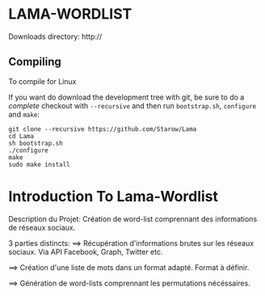 LAMA-WORDLIST
===========
Downloads directory: http://


Compiling
---------
To compile for Linux


If you want do download the development tree with git, be sure to do a *complete* checkout with `--recursive` and then run `bootstrap.sh`, `configure` and `make`:

    git clone --recursive https://github.com/Starow/Lama
    cd Lama
    sh bootstrap.sh
    ./configure
    make
    sudo make install  

Introduction To Lama-Wordlist
=======================

Description du Projet:
Création de word-list comprennant des informations de réseaux sociaux.

3 parties distincts:
==> Récupération d'informations brutes sur les réseaux sociaux.
	Via API Facebook, Graph, Twitter etc.

==> Création d'une liste de mots dans un format adapté.
	Format à définir.

==> Génération de word-lists comprennant les permutations nécéssaires.
